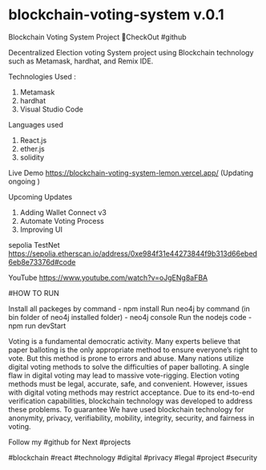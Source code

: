 # blockchain-voting-system v.0.1



Blockchain Voting System Project 🍳CheckOut #github

Decentralized Election voting System project using Blockchain technology such as Metamask, hardhat, and Remix IDE.

Technologies Used :
1. Metamask
2. hardhat
3. Visual Studio Code

Languages used

1. React.js
2. ether.js
3. solidity

Live Demo
https://blockchain-voting-system-lemon.vercel.app/   (Updating ongoing )


Upcoming Updates 

1. Adding Wallet Connect v3
2. Automate Voting Process 
3. Improving UI 

sepolia TestNet
https://sepolia.etherscan.io/address/0xe984f31e44273844f9b313d66ebed6eb8e73376d#code


YouTube
https://www.youtube.com/watch?v=oJgENg8aFBA


#HOW TO RUN

Install all packeges by command - npm install
Run neo4j by command (in bin folder of neo4j installed folder) - neo4j console 
Run the nodejs code - npm run devStart

Voting is a fundamental democratic activity. Many experts believe that paper balloting is the only appropriate method to ensure everyone’s right to vote. But this method is prone to errors and abuse. Many nations utilize digital voting methods to solve the difficulties of paper balloting. A single flaw in digital voting may lead to massive vote-rigging. Election voting methods must be legal, accurate, safe, and convenient. However, issues with digital voting methods may restrict acceptance. Due to its end-to-end verification capabilities, blockchain technology was developed to address these problems. To guarantee We have used blockchain technology for anonymity, privacy, verifiability, mobility, integrity, security, and fairness in voting.

Follow my #github for Next #projects

#blockchain #react #technology #digital #privacy #legal #project #security


